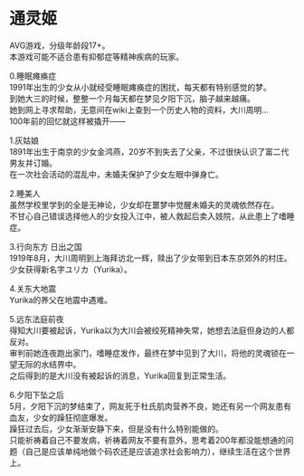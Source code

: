 # 通灵姬
AVG游戏，分级年龄段17+。  
本游戏可能不适合患有抑郁症等精神疾病的玩家。  

0.睡眠瘫痪症  
1991年出生的少女从小就经受睡眠瘫痪症的困扰，每天都有特别感觉的梦。  
到她大三的时候，整整一个月每天都在梦见夕阳下沉，脑子越来越痛。  
她到网上寻求帮助，无意间在wiki上查到一个历史人物的资料，大川周明...  
100年前的回忆就这样被撬开——  

1.灰姑娘  
1891年出生于南京的少女金鸿燕，20岁不到失去了父亲，不过很快认识了富二代男友并订婚。  
在一次社会活动的混乱中，未婚夫保护了少女左眼中弹身亡。  

2.睡美人  
虽然学校里学到的全是无神论，少女却在噩梦中觉醒未婚夫的灵魂依然存在。  
不甘心自己错误选择他人的少女投入江中，被人救起后卖入妓院，从此患上了嗜睡症。  

3.行向东方 日出之国  
1919年8月，大川周明到上海拜访北一辉，赎出了少女带到日本东京郊外的村庄。  
少女获得新名字ユリカ（Yurika）。  

4.关东大地震  
Yurika的养父在地震中遇难。  

5.远东法庭前夜  
得知大川要被起诉，Yurika以为大川会被绞死精神失常，她想去法庭但身边的人都反对。  
审判前她连夜跑出家门，嗜睡症发作，最终在梦中见到了大川，将他的灵魂锁在一望无际的水结界中。  
之后得到的是大川没有被起诉的消息，Yurika回复到正常生活。  

6.夕阳下坠之后  
5月，夕阳下沉的梦结束了，网友死于杜氏肌肉营养不良，她还有另一个网友患有血友，少女的躁狂彻底爆发。  
躁狂过去后，少女渐渐安静下来，但是没有什么特别能做的。  
只能祈祷着自己不要发病，祈祷着网友不要有意外，思考着200年都没能想通的问题（自己是应该单纯地做个码农还是应该追求社会影响力），继续生活在这个世界上。  

